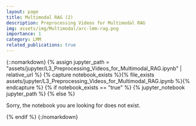 ```yaml
---
layout: page
title: Multimodal RAG (2)
description: Preprocessing Videos for Multimodal RAG 
img: assets/img/Multimodal/arc-lmm-rag.png
importance: 1
category: LMM
related_publications: true
---
```


{::nomarkdown}
{% assign jupyter_path = "assets/jupyter/L3_Preprocessing_Videos_for_Multimodal_RAG.ipynb" | relative_url %}
{% capture notebook_exists %}{% file_exists assets/jupyter/L3_Preprocessing_Videos_for_Multimodal_RAG.ipynb %}{% endcapture %}
{% if notebook_exists == "true" %}
{% jupyter_notebook jupyter_path %}
{% else %}

<p>Sorry, the notebook you are looking for does not exist.</p>
{% endif %}
{:/nomarkdown}
